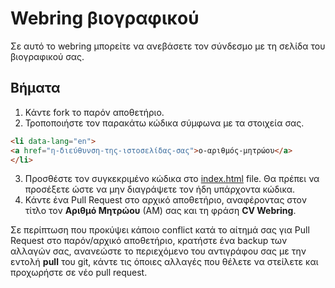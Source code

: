 # Webring βιογραφικού

Σε αυτό το webring μπορείτε να ανεβάσετε τον σύνδεσμο με τη σελίδα του βιογραφικού σας.

## Βήματα

1) Κάντε fork το παρόν αποθετήριο.
2) Τροποποιήστε τον παρακάτω κώδικα σύμφωνα με τα στοιχεία σας.

```html
<li data-lang="en">
<a href="η-διεύθυνση-της-ιστοσελίδας-σας">ο-αριθμός-μητρώου</a>
</li>
```

3) Προσθέστε τoν συγκεκριμένο κώδικα στο [index.html](index.html) file. Θα πρέπει να προσέξετε ώστε να μην διαγράψετε τον ήδη υπάρχοντα κώδικα.
4) Κάντε ένα Pull Request στο αρχικό αποθετήριο, αναφέροντας στον τίτλο τον **Αριθμό Μητρώου** (ΑΜ) σας και τη φράση **CV Webring**.

Σε περίπτωση που προκύψει κάποιο conflict κατά το αίτημά σας για Pull Request στο παρόν/αρχικό αποθετήριο, κρατήστε ένα backup των αλλαγών σας, ανανεώστε το περιεχόμενο του αντιγράφου σας με την εντολή **pull** του git, κάντε τις όποιες αλλαγές που θέλετε να στείλετε και προχωρήστε σε νέο pull request.
